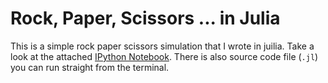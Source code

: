 # Rock, Paper, Scissors ... in Julia

This is a simple rock paper scissors simulation that I wrote in juilia. Take a look at the attached [IPython Notebook](https://github.com/marcosmolla/rockpaperscissorsJULIA/blob/main/rock_paper_scissors_julia.ipynb). There is also source code file (`.jl`) you can run straight from the terminal. 
